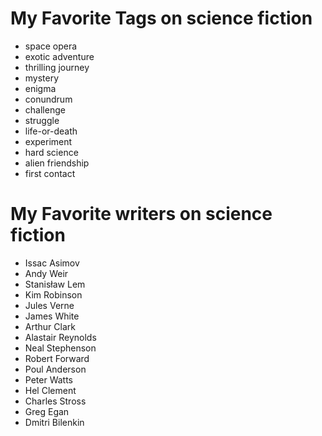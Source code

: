 # My Favorite Tags on science fiction 
+ space opera 
+ exotic adventure 
+ thrilling journey 
+ mystery 
+ enigma 
+ conundrum 
+ challenge 
+ struggle 
+ life-or-death
+ experiment
+ hard science
+ alien friendship
+ first contact

# My Favorite writers on science fiction 
+ Issac Asimov
+ Andy Weir
+ Stanisław Lem
+ Kim Robinson
+ Jules Verne
+ James White
+ Arthur Clark
+ Alastair Reynolds
+ Neal Stephenson
+ Robert Forward
+ Poul Anderson
+ Peter Watts
+ Hel Clement
+ Charles Stross
+ Greg Egan
+ Dmitri Bilenkin
